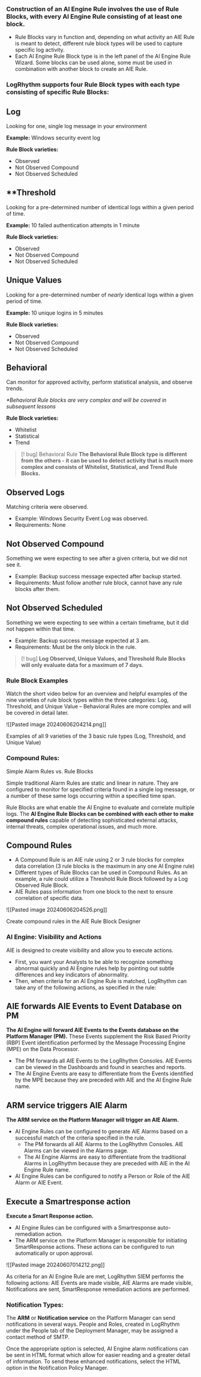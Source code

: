 
### **Construction of an AI Engine Rule involves the use of Rule Blocks, with every AI Engine Rule consisting of at least one block.** 

- Rule Blocks vary in function and, depending on what activity an AIE Rule is meant to detect, different rule block types will be used to capture specific log activity.
- Each AI Engine Rule Block type is in the left panel of the AI Engine Rule Wizard. Some blocks can be used alone, some must be used in combination with another block to create an AIE Rule.


### **LogRhythm supports four Rule Block types with each type consisting of specific Rule Blocks:**



## **Log**  
Looking for one, single log message in your environment

**Example:** Windows security event log

**Rule Block varieties:** 

- Observed
- Not Observed Compound
- Not Observed Scheduled



## **Threshold  
Looking for a pre-determined number of identical logs within a given period of time.

**Example:** 10 failed authentication attempts in 1 minute

**Rule Block varieties:** 
- Observed
- Not Observed Compound
- Not Observed Scheduled


## **Unique Values**
Looking for a pre-determined number of _nearly_ identical logs within a given period of time.

**Example:** 10 unique logins in 5 minutes  

**Rule Block varieties:** 

- Observed
- Not Observed Compound
- Not Observed Scheduled


## **Behavioral**
Can monitor for approved activity, perform statistical analysis, and observe trends.

_*Behavioral Rule blocks are very complex and will be covered in subsequent lessons_

**Rule Block varieties:** 

- Whitelist
- Statistical
- Trend


>[! bug] Behavioral Rule
>**The Behavioral Rule Block type is different from the others - it can be used to detect activity that is much more complex and consists of Whitelist, Statistical, and Trend Rule Blocks.**


## Observed Logs

Matching criteria were observed.

- Example: Windows Security Event Log was observed.
- Requirements: None


## Not Observed Compound

Something we were expecting to see after a given criteria, but we did not see it.

- Example: Backup success message expected after backup started.
- Requirements: Must follow another rule block, cannot have any rule blocks after them.


## Not Observed Scheduled

Something we were expecting to see within a certain timeframe, but it did not happen within that time.

- Example: Backup success message expected at 3 am.
- Requirements: Must be the only block in the rule.

>[! bug] **Log Observed, Unique Values, and Threshold Rule Blocks will only evaluate data for a maximum of 7 days.**


### **Rule Block Examples**

Watch the short video below for an overview and helpful examples of the nine varieties of rule block types within the three categories: Log, Threshold, and Unique Value – Behavioral Rules are more complex and will be covered in detail later.

![[Pasted image 20240606204214.png]]

Examples of all 9 varieties of the 3 basic rule types (Log, Threshold, and Unique Value)

### **Compound Rules:**

 Simple Alarm Rules vs. Rule Blocks

Simple traditional Alarm Rules are static and linear in nature. They are configured to monitor for specified criteria found in a single log message, or a number of these same logs occurring within a specified time span. 

Rule Blocks are what enable the AI Engine to evaluate and correlate multiple logs. The **AI Engine Rule Blocks can be combined with each other to make compound rules** capable of detecting sophisticated external attacks, internal threats, complex operational issues, and much more.

## Compound Rules

- A Compound Rule is an AIE rule using 2 or 3 rule blocks for complex data correlation (3 rule blocks is the maximum in any one AI Engine rule)
- Different types of Rule Blocks can be used in Compound Rules. As an example, a rule could utilize a Threshold Rule Block followed by a Log Observed Rule Block. 
- AIE Rules pass information from one block to the next to ensure correlation of specific data.

![[Pasted image 20240606204526.png]]

Create compound rules in the AIE Rule Block Designer

### **AI Engine: Visibility and Actions**

AIE is designed to create visibility and allow you to execute actions. 

- First, you want your Analysts to be able to recognize something abnormal quickly and AI Engine rules help by pointing out subtle differences and key indicators of abnormality.
- Then, when criteria for an AI Engine Rule is matched, LogRhythm can take any of the following actions, as specified in the rule:



## AIE forwards AIE Events to Event Database on PM

**The AI Engine will forward AIE Events to the Events database on the Platform Manager (PM).** These Events supplement the Risk Based Priority (RBP) Event identification performed by the Message Processing Engine (MPE) on the Data Processor.

- The PM forwards all AIE Events to the LogRhythm Consoles. AIE Events can be viewed in the Dashboards and found in searches and reports.
- The AI Engine Events are easy to differentiate from the Events identified by the MPE because they are preceded with AIE and the AI Engine Rule name.



## ARM service triggers AIE Alarm

**The ARM service on the Platform Manager will trigger an AIE Alarm.**

- AI Engine Rules can be configured to generate AIE Alarms based on a successful match of the criteria specified in the rule.
    - The PM forwards all AIE Alarms to the LogRhythm Consoles. AIE Alarms can be viewed in the Alarms page.
    - The AI Engine Alarms are easy to differentiate from the traditional Alarms in LogRhythm because they are preceded with AIE in the AI Engine Rule name.
- AI Engine Rules can be configured to notify a Person or Role of the AIE Alarm or AIE Event.


## Execute a Smartresponse action

**Execute a Smart Response action.**

- AI Engine Rules can be configured with a Smartresponse auto-remediation action.
- The ARM service on the Platform Manager is responsible for initiating SmartResponse actions. These actions can be configured to run automatically or upon approval.

![[Pasted image 20240607014212.png]]

As criteria for an AI Engine Rule are met, LogRhythm SIEM performs the following actions: AIE Events are made visible, AIE Alarms are made visible, Notifications are sent, SmartResponse remediation actions are performed.

### **Notification Types:**

The **ARM** or **Notification service** on the Platform Manager can send notifications in several ways. People and Roles, created in LogRhythm under the People tab of the Deployment Manager, may be assigned a contact method of SMTP.

Once the appropriate option is selected, AI Engine alarm notifications can be sent in HTML format which allow for easier reading and a greater detail of information. To send these enhanced notifications, select the HTML option in the Notification Policy Manager.


